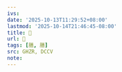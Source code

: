 ```yaml
---
ivs:
date: '2025-10-13T11:29:52+08:00'
lastmod: '2025-10-14T21:46:45-08:00'
title: 󰣚
url: 󰣚
tags: [膳, 膳]
src: GHZR, DCCV
note:
---
```

